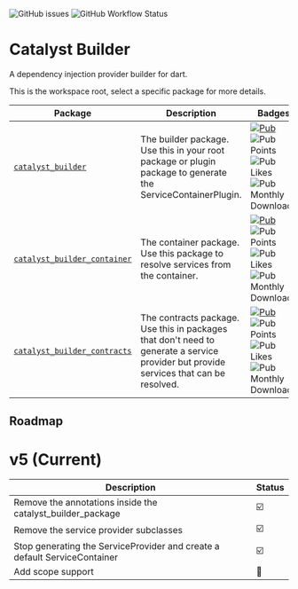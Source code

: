 ![GitHub issues](https://img.shields.io/github/issues/mintware-de/catalyst_builder)
![GitHub Workflow Status](https://img.shields.io/github/actions/workflow/status/mintware-de/catalyst_builder/dart.yml?branch=main)

# Catalyst Builder

A dependency injection provider builder for dart.

This is the workspace root, select a specific package for more details.

| Package                                                               | Description                                                                                                                           | Badges                                                                                                                                                                                                                                                                                                                                                                                         |
|-----------------------------------------------------------------------|---------------------------------------------------------------------------------------------------------------------------------------|------------------------------------------------------------------------------------------------------------------------------------------------------------------------------------------------------------------------------------------------------------------------------------------------------------------------------------------------------------------------------------------------|
| [`catalyst_builder`](./packages/catalyst_builder)                     | The builder package. Use this in your root package or plugin package to generate the ServiceContainerPlugin.                          | [![Pub](https://img.shields.io/pub/v/catalyst_builder.svg)](https://pub.dartlang.org/packages/catalyst_builder)<br> ![Pub Points](https://img.shields.io/pub/points/catalyst_builder)<br> ![Pub Likes](https://img.shields.io/pub/likes/catalyst_builder)<br> ![Pub Monthly Downloads](https://img.shields.io/pub/dm/catalyst_builder)                                                         |
| [`catalyst_builder_container`](./packages/catalyst_builder_container) | The container package. Use this package to resolve services from the container.                                                       | [![Pub](https://img.shields.io/pub/v/catalyst_builder_container.svg)](https://pub.dartlang.org/packages/catalyst_builder_container)  <br> ![Pub Points](https://img.shields.io/pub/points/catalyst_builder_container)  <br> ![Pub Likes](https://img.shields.io/pub/likes/catalyst_builder_container) <br>  ![Pub Monthly Downloads](https://img.shields.io/pub/dm/catalyst_builder_container) |
| [`catalyst_builder_contracts`](./packages/catalyst_builder_contracts) | The contracts package. Use this in packages that don't need to generate a service provider but provide services that can be resolved. | [![Pub](https://img.shields.io/pub/v/catalyst_builder_contracts.svg)](https://pub.dartlang.org/packages/catalyst_builder_contracts)  <br> ![Pub Points](https://img.shields.io/pub/points/catalyst_builder_contracts)  <br> ![Pub Likes](https://img.shields.io/pub/likes/catalyst_builder_contracts) <br>  ![Pub Monthly Downloads](https://img.shields.io/pub/dm/catalyst_builder_contracts) |

## Roadmap

# v5 (Current)

| Description                                                               | Status |
|---------------------------------------------------------------------------|--------|
| Remove the annotations inside the catalyst_builder_package                | ☑️     |
| Remove the service provider subclasses                                    | ☑️     |
| Stop generating the ServiceProvider and create a default ServiceContainer | ☑️     |
| Add scope support                                                         | 🔲     |
